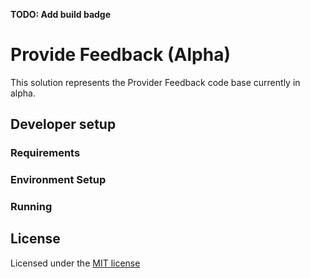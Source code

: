 **TODO: Add build badge**

# Provide Feedback (Alpha)

This solution represents the Provider Feedback code base currently in alpha.

## Developer setup

### Requirements

### Environment Setup

### Running

## License

Licensed under the [MIT license](LICENSE)
